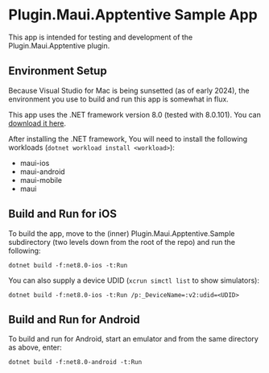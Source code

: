 # Plugin.Maui.Apptentive Sample App

This app is intended for testing and development of the Plugin.Maui.Apptentive plugin. 

## Environment Setup

Because Visual Studio for Mac is being sunsetted (as of early 2024), the
environment you use to build and run this app is somewhat in flux.

This app uses the .NET framework version 8.0 (tested with 8.0.101). You can 
[download it here](https://dotnet.microsoft.com/en-us/download/dotnet/8.0).

After installing the .NET framework, You will need to install the following workloads
(`dotnet workload install <workload>`):

- maui-ios    
- maui-android
- maui-mobile 
- maui

## Build and Run for iOS

To build the app, move to the (inner) Plugin.Maui.Apptentive.Sample
subdirectory (two levels down from the root of the repo) and run the
following:

`dotnet build -f:net8.0-ios -t:Run`

You can also supply a device UDID (`xcrun simctl list` to show simulators):

`dotnet build -f:net8.0-ios -t:Run /p:_DeviceName=:v2:udid=<UDID>`

## Build and Run for Android

To build and run for Android, start an emulator and from the same directory as above, enter:

`dotnet build -f:net8.0-android -t:Run`
